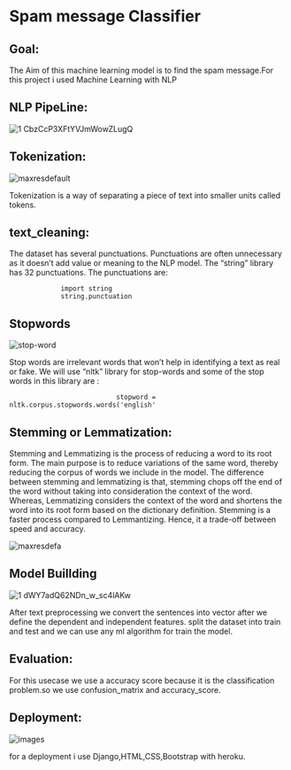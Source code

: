 # Spam message Classifier

## Goal:
 The Aim of this machine learning model is to find the spam message.For this project i used Machine Learning with NLP
 
## NLP PipeLine:
![1 CbzCcP3XFtYVJmWowZLugQ](https://user-images.githubusercontent.com/61903698/134461144-5f71a441-5b74-4d83-a3ce-8d12823aea25.png)

## Tokenization:
![maxresdefault](https://user-images.githubusercontent.com/61903698/134461654-73f03562-ec9f-4164-9be1-cd1f37bbd9d2.jpg)

Tokenization is a way of separating a piece of text into smaller units called tokens.
## text_cleaning:
The dataset has several punctuations. Punctuations are often unnecessary as it doesn’t add value or meaning to the NLP model. The “string” library has 32 punctuations. The punctuations are:
 
                 import string
                 string.punctuation
                 
## Stopwords
![stop-word](https://user-images.githubusercontent.com/61903698/134461738-aa31ae44-c394-43cc-8123-935b9f20cf57.jpg)

Stop words are irrelevant words that won’t help in identifying a text as real or fake. We will use “nltk” library for stop-words and some of the stop words in this library are :

                               stopword = nltk.corpus.stopwords.words('english'


##  Stemming or Lemmatization:

Stemming and Lemmatizing is the process of reducing a word to its root form. The main purpose is to reduce variations of the same word, thereby reducing the corpus of words we include in the model. The difference between stemming and lemmatizing is that, stemming chops off the end of the word without taking into consideration the context of the word. Whereas, Lemmatizing considers the context of the word and shortens the word into its root form based on the dictionary definition. Stemming is a faster process compared to Lemmantizing. Hence, it a trade-off between speed and accuracy.

![maxresdefa](https://user-images.githubusercontent.com/61903698/134461955-1a877f69-f60d-42b0-b652-70b2bd892bfa.jpg)

## Model Buillding 
![1 dWY7adQ62NDn_w_sc4lAKw](https://user-images.githubusercontent.com/61903698/134462100-eb766cb0-d6af-40bc-b065-e929778304fc.png)

After text preprocessing we convert the sentences into vector after we define the dependent and independent features.
split the dataset into train and test and we can use any ml algorithm for train the model.

## Evaluation:
For this usecase we use a accuracy score because it is the classification problem.so we use confusion_matrix and accuracy_score.

## Deployment:
![images](https://user-images.githubusercontent.com/61903698/134462616-dbb8e3b4-ab26-45a8-9b66-5fe4e0d66630.png)

for a deployment i use Django,HTML,CSS,Bootstrap with heroku.




